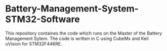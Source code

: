 # Battery-Management-System-STM32-Software
 
This repository containes the code which runs on the Master of the Battery Management Sytem. The code is written in C using CubeMx and Keil uVision for STM32F446RE.
